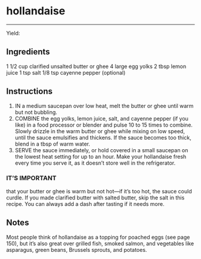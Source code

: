# hollandaise
---
Yield: 

## Ingredients

1 1/2 cup clarified unsalted butter or ghee
4 large egg yolks
2 tbsp lemon juice
1 tsp salt
1/8 tsp cayenne pepper (optional)


## Instructions
1. IN a medium saucepan over low heat, melt the butter or
ghee until warm but not bubbling.
2. COMBINE the egg yolks, lemon juice, salt, and cayenne
pepper (if you like) in a food processor or blender and
pulse 10 to 15 times to combine. Slowly drizzle in the warm
butter or ghee while mixing on low speed, until the sauce
emulsifies and thickens. If the sauce becomes too thick,
blend in a tbsp of warm water.
3. SERVE the sauce immediately, or hold covered in a small
saucepan on the lowest heat setting for up to an hour.
Make your hollandaise fresh every time you serve it, as it
doesn’t store well in the refrigerator.


### IT’S IMPORTANT 
that your butter or ghee is warm but
not hot—if it’s too hot, the sauce could curdle. If you made
clarified butter with salted butter, skip the salt in this recipe.
You can always add a dash after tasting if it needs more.


## Notes

Most people think of hollandaise
as a topping for poached eggs (see
page 150), but it’s also great over
grilled fish, smoked salmon, and
vegetables like asparagus, green
beans, Brussels sprouts, and potatoes.